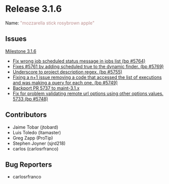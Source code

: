 # Release 3.1.6

Name: <span style="color: rosybrown"><span class="glyphicon glyphicon-apple"></span> "mozzarella stick rosybrown apple"</span>


## Issues

[Milestone 3.1.6](https://github.com/qwcontrol/qwcontrol/milestone/136)

* [Fix wrong job scheduled status message in jobs list (bp #5764)](https://github.com/qwcontrol/qwcontrol/pull/5775)
* [Fixes #5761 by adding scheduled true to the dynamic finder. (bp #5769)](https://github.com/qwcontrol/qwcontrol/pull/5770)
* [Underscore to project description regex. (bp #5755)](https://github.com/qwcontrol/qwcontrol/pull/5767)
* [Fixing a n+1 issue removing a code that accessed the list of executions and was making a query for each one. (bp #5749)](https://github.com/qwcontrol/qwcontrol/pull/5759)
* [Backport PR 5737 to maint-3.1.x](https://github.com/qwcontrol/qwcontrol/pull/5757)
* [Fix for problem validating remote url options using other options values. 5733 (bp #5748)](https://github.com/qwcontrol/qwcontrol/pull/5756)

## Contributors

* Jaime Tobar (jtobard)
* Luis Toledo (ltamaster)
* Greg Zapp (ProTip)
* Stephen Joyner (sjrd218)
* carlos (carlosrfranco)

## Bug Reporters

* carlosrfranco
